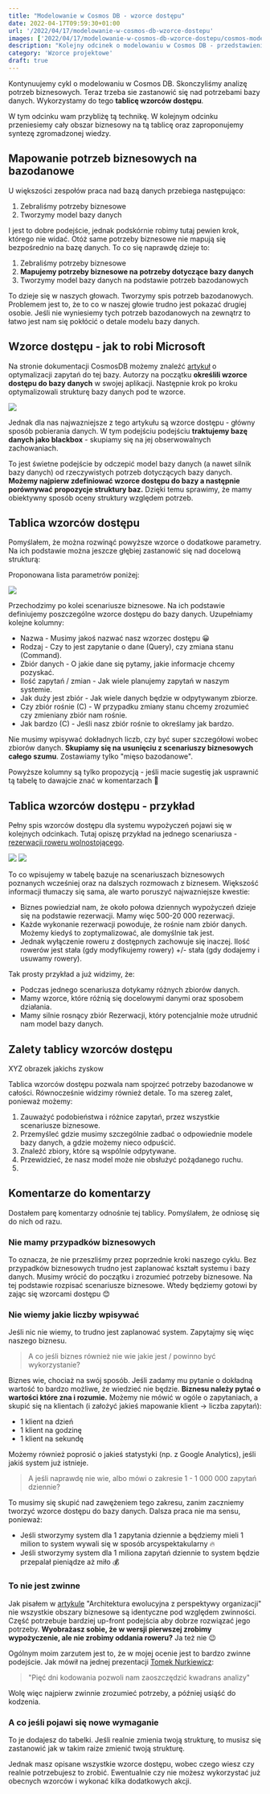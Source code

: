 ```yaml
---
title: "Modelowanie w Cosmos DB - wzorce dostępu"
date: 2022-04-17T09:59:30+01:00
url: '/2022/04/17/modelowanie-w-cosmos-db-wzorce-dostepu'
images: ['2022/04/17/modelowanie-w-cosmos-db-wzorce-dostepu/cosmos-modeling.jpg']
description: "Kolejny odcinek o modelowaniu w Cosmos DB - przedstawienie tablicy wzorców dostępu"
category: 'Wzorce projektowe'
draft: true
---
```


Kontynuujemy cykl o modelowaniu w Cosmos DB. Skonczyliśmy analizę potrzeb biznesowych. Teraz trzeba sie zastanowić się nad potrzebami bazy danych. Wykorzystamy do tego **tablicę wzorców dostępu**.

W tym odcinku wam przybliżę tą technikę. W kolejnym odcinku przeniesiemy cały obszar biznesowy na tą tablicę oraz zaproponujemy syntezę zgromadzonej wiedzy.

## Mapowanie potrzeb biznesowych na bazodanowe

U większości zespołów praca nad bazą danych przebiega następująco:

1. Zebraliśmy potrzeby biznesowe
2. Tworzymy model bazy danych

I jest to dobre podejście, jednak podskórnie robimy tutaj pewien krok, którego nie widać. Otóż same potrzeby biznesowe nie mapują się bezpośrednio na bazę danych. To co się naprawdę dzieje to:

1. Zebraliśmy potrzeby biznesowe
2. **Mapujemy potrzeby biznesowe na potrzeby dotyczące bazy danych**
3. Tworzymy model bazy danych na podstawie potrzeb bazodanowych

To dzieje się w naszych głowach. Tworzymy spis potrzeb bazodanowych. Problemem jest to, że to co w naszej głowie trudno jest pokazać drugiej osobie. Jeśli nie wyniesiemy tych potrzeb bazodanowych na zewnątrz to łatwo jest nam się pokłócić o detale modelu bazy danych.

## Wzorce dostępu - jak to robi Microsoft

Na stronie dokumentacji CosmosDB możemy znaleźć [artykuł](https://docs.microsoft.com/en-us/azure/cosmos-db/sql/how-to-model-partition-example#identify-the-main-access-patterns) o optymalizacji zapytań do tej bazy. Autorzy na początku **określili wzorce dostępu do bazy danych** w swojej aplikacji. Następnie krok po kroku optymalizowali strukturę bazy danych pod te wzorce.

![](microsoft-wzorce-dostepu.png)

Jednak dla nas najwazniejsze z tego artykułu są wzorce dostępu - główny sposób pobierania danych. W tym podejściu podejściu **traktujemy bazę danych jako blackbox** - skupiamy się na jej obserwowalnych zachowaniach.

To jest świetne podejście by odczepić model bazy danych (a nawet silnik bazy danych) od rzeczywistych potrzeb dotyczących bazy danych. **Możemy najpierw zdefiniować wzorce dostępu do bazy a następnie porównywać propozycje struktury baz.** Dzięki temu sprawimy, że mamy obiektywny sposób oceny struktury względem potrzeb. 

## Tablica wzorców dostępu

Pomyślałem, że można rozwinąć powyższe wzorce o dodatkowe parametry. Na ich podstawie można jeszcze głębiej zastanowić się nad docelową strukturą:

Proponowana lista parametrów poniżej:

![](tablica-wzorcow-dostepu.jpg)

Przechodzimy po kolei scenariusze biznesowe. Na ich podstawie definiujemy poszczególne wzorce dostępu do bazy danych. Uzupełniamy kolejne kolumny:

- Nazwa - Musimy jakoś nazwać nasz wzorzec dostępu 😀
- Rodzaj - Czy to jest zapytanie o dane (Query), czy zmiana stanu (Command).
- Zbiór danych - O jakie dane się pytamy, jakie informacje chcemy pozyskać.
- Ilość zapytań / zmian - Jak wiele planujemy zapytań w naszym systemie.
- Jak duży jest zbiór - Jak wiele danych będzie w odpytywanym zbiorze.
- Czy zbiór rośnie (C) - W przypadku zmiany stanu chcemy zrozumieć czy zmieniany zbiór nam rośnie.
- Jak bardzo (C) - Jeśli nasz zbiór rośnie to określamy jak bardzo.

Nie musimy wpisywać dokładnych liczb, czy być super szczegółowi wobec zbiorów danych. **Skupiamy się na usunięciu z scenariuszy biznesowych całego szumu**. Zostawiamy tylko "mięso bazodanowe". 

Powyższe kolumny są tylko propozycją - jeśli macie sugestię jak usprawnić tą tabelę to dawajcie znać w komentarzach 💌

## Tablica wzorców dostępu - przykład

Pełny spis wzorców dostępu dla systemu wypożyczeń pojawi się w kolejnych odcinkach. Tutaj opiszę przykład na jednego scenariusza - [rezerwacji roweru wolnostojącego](/2022/01/30/modelowanie-w-cosmos-db-rezerwacje/).

![](free-standing-bike.jpg)
![](tablica-wzorcow-dostepu-with-data.jpg)

To co wpisujemy w tabelę bazuje na scenariuszach biznesowych poznanych wcześniej oraz na dalszych rozmowach z biznesem. Większość informacji tłumaczy się sama, ale warto poruszyć najwazniejsze kwestie:

- Biznes powiedział nam, że około połowa dziennych wypożyczeń dzieje się na podstawie rezerwacji. Mamy więc 500-20 000 rezerwacji.
- Każde wykonanie rezerwacji powoduje, że rośnie nam zbiór danych. Możemy kiedyś to zoptymalizować, ale domyślnie tak jest.
- Jednak wyłączenie roweru z dostępnych zachowuje się inaczej. Ilość rowerów jest stała (gdy modyfikujemy rowery) +/- stała (gdy dodajemy i usuwamy rowery).

Tak prosty przykład a już widzimy, że:

- Podczas jednego scenariusza dotykamy różnych zbiorów danych.
- Mamy wzorce, które różnią się docelowymi danymi oraz sposobem działania.
- Mamy silnie rosnący zbiór Rezerwacji, który potencjalnie może utrudnić nam model bazy danych.

## Zalety tablicy wzorców dostępu

XYZ obrazek jakichs zyskow

Tablica wzorców dostępu pozwala nam spojrzeć potrzeby bazodanowe w całości. Równocześnie widzimy również detale. To ma szereg zalet, ponieważ możemy:

1. Zauważyć podobieństwa i różnice zapytań, przez wszystkie scenariusze biznesowe.
2. Przemyśleć gdzie musimy szczególnie zadbać o odpowiednie modele bazy danych, a gdzie możemy nieco odpuścić.
3. Znaleźć zbiory, które są wspólnie odpytywane. 
4. Przewidzieć, że nasz model może nie obsłużyć pożądanego ruchu.
5. 


## Komentarze do komentarzy

Dostałem parę komentarzy odnośnie tej tablicy. Pomyślałem, że odniosę się do nich od razu.

### Nie mamy przypadków biznesowych

To oznacza, że nie przeszliśmy przez poprzednie kroki naszego cyklu. Bez przypadków biznesowych trudno jest zaplanować kształt systemu i bazy danych. Musimy wrócić do początku i zrozumieć potrzeby biznesowe. Na tej podstawie rozpisać scenariusze biznesowe. Wtedy będziemy gotowi by zając się wzorcami dostępu 😊

### Nie wiemy jakie liczby wpisywać

Jeśli nic nie wiemy, to trudno jest zaplanować system. Zapytajmy się więc naszego biznesu. 

> A co jeśli biznes również nie wie jakie jest / powinno być wykorzystanie?

Biznes wie, chociaż na swój sposób. Jeśli zadamy mu pytanie o dokładną wartość to bardzo możliwe, że wiedzieć nie będzie. **Biznesu należy pytać o wartości które zna i rozumie.** Możemy nie mówić w ogóle o zapytaniach, a skupić się na klientach (i założyć jakieś mapowanie klient -> liczba zapytań):

- 1 klient na dzień
- 1 klient na godzinę
- 1 klient na sekundę

Możemy również poprosić o jakieś statystyki (np. z Google Analytics), jeśli jakiś system już istnieje.

> A jeśli naprawdę nie wie, albo mówi o zakresie 1 - 1 000 000 zapytań dziennie?

To musimy się skupić nad zawężeniem tego zakresu, zanim zaczniemy tworzyć wzorce dostępu do bazy danych. Dalsza praca nie ma sensu, ponieważ:

- Jeśli stworzymy system dla 1 zapytania dziennie a będziemy mieli  1 milion to system wywali się w sposób arcyspektakularny 🔥
- Jeśli stworzymy system dla 1 miliona zapytań dziennie to system będzie przepalał pieniądze aż miło 💰

### To nie jest zwinne

Jak pisałem w [artykule](https://radekmaziarka.pl/2022/01/21/architektura-ewolucyjna-z-perspektywy-organizacji/#wzorce-ewolucyjne-dla-poszczeg%C3%B3lnych-obszar%C3%B3w) "Architektura ewolucyjna z perspektywy organizacji" nie wszystkie obszary biznesowe są identyczne pod względem zwinności. Część potrzebuje bardziej up-front podejścia aby dobrze rozwiązać jego potrzeby. **Wyobrażasz sobie, że w wersji pierwszej zrobimy wypożyczenie, ale nie zrobimy oddania roweru?** Ja też nie 😉

Ogólnym moim zarzutem jest to, że w mojej ocenie jest to bardzo zwinne podejście. Jak mówił na jednej prezentacji [Tomek Nurkiewicz](https://www.linkedin.com/in/tomasz-nurkiewicz-80513b92/?originalSubdomain=pl): 

> "Pięć dni kodowania pozwoli nam zaoszczędzić kwadrans analizy"

Wolę więc najpierw zwinnie zrozumieć potrzeby, a później usiąść do kodzenia.  

### A co jeśli pojawi się nowe wymaganie

To je dodajesz do tabelki. Jeśli realnie zmienia twoją strukturę, to musisz się zastanowić jak w takim raize zmienić twoją strukturę.

Jednak masz opisane wszystkie wzorce dostępu, wobec czego wiesz czy realnie potrzebujesz to zrobić. Ewentualnie czy nie możesz wykorzystać już obecnych wzorców i wykonać kilka dodatkowych akcji.
